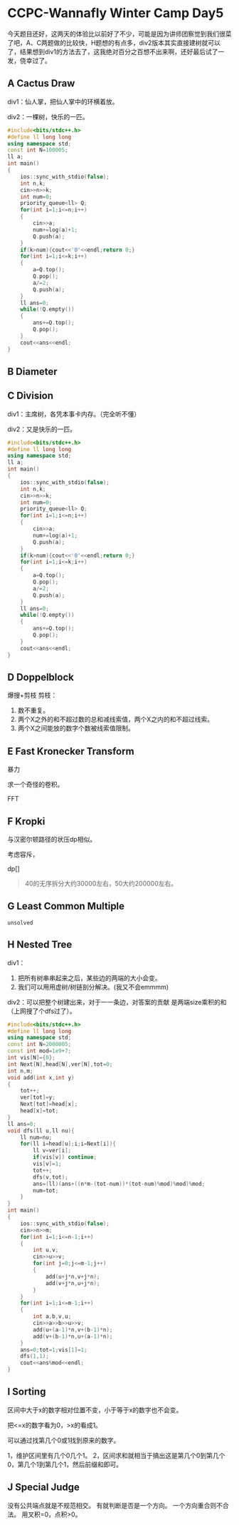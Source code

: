 # CCPC-Wannafly Winter Camp Day5

今天题目还好，这两天的体验比以前好了不少，可能是因为讲师团察觉到我们很菜了吧，A、C两题做的比较快，H题想的有点多，div2版本其实直接建树就可以了，结果想到div1的方法去了，这我绝对百分之百想不出来啊，还好最后试了一发，侥幸过了。

## A Cactus Draw

div1：仙人掌，把仙人掌中的环横着放。

div2：一棵树，快乐的一匹。
```c++
#include<bits/stdc++.h>
#define ll long long
using namespace std;
const int N=100005;
ll a;
int main()
{
    ios::sync_with_stdio(false);
    int n,k;
    cin>>n>>k;
    int num=0;
    priority_queue<ll> Q;   
    for(int i=1;i<=n;i++)
    {
        cin>>a;
        num+=log(a)+1;
        Q.push(a);
    }
    if(k>num){cout<<'0'<<endl;return 0;}
    for(int i=1;i<=k;i++)
    {
        a=Q.top();
        Q.pop();
        a/=2;
        Q.push(a);
    }
    ll ans=0;
    while(!Q.empty())
    {
        ans+=Q.top();
        Q.pop();
    }
    cout<<ans<<endl;
}
```

## B Diameter



## C Division

div1：主席树，各凭本事卡内存。（完全听不懂）

div2：又是快乐的一匹。

```c++
#include<bits/stdc++.h>
#define ll long long
using namespace std;
ll a;
int main()
{
    ios::sync_with_stdio(false);
    int n,k;
    cin>>n>>k;
    int num=0;
    priority_queue<ll> Q;   
    for(int i=1;i<=n;i++)
    {
        cin>>a;
        num+=log(a)+1;
        Q.push(a);
    }
    if(k>num){cout<<'0'<<endl;return 0;}
    for(int i=1;i<=k;i++)
    {
        a=Q.top();
        Q.pop();
        a/=2;
        Q.push(a);
    }
    ll ans=0;
    while(!Q.empty())
    {
        ans+=Q.top();
        Q.pop();
    }
    cout<<ans<<endl;
}
```

## D Doppelblock

爆搜+剪枝
剪枝：
1. 数不重复。
2. 两个X之外的和不超过数的总和减线索值，两个X之内的和不超过线索。
3. 两个X之间能放的数字个数被线索值限制。

## E Fast Kronecker Transform

暴力

求一个奇怪的卷积。

FFT

## F Kropki

与汉密尔顿路径的状压dp相似。

考虑容斥，

dp[]

>40的无序拆分大约30000左右，50大约200000左右。

## G Least Common Multiple

    unsolved

## H Nested Tree

div1： 
1. 把所有树串串起来之后，某些边的两端的大小会变。
2. 我们可以⽤用虚树/树链剖分解决。(我又不会emmmm)

div2：可以把整个树建出来，对于⼀一条边，对答案的贡献 是两端size乘积的和（上网搜了个dfs过了）。
```c++
#include<bits/stdc++.h>
#define ll long long
using namespace std;
const int N=2000005;
const int mod=1e9+7;
int vis[N]={0};
int Next[N],head[N],ver[N],tot=0;
int n,m;
void add(int x,int y)
{
    tot++;
    ver[tot]=y;
    Next[tot]=head[x];
    head[x]=tot;
}
ll ans=0;
void dfs(ll u,ll nu){
    ll num=nu;
    for(ll i=head[u];i;i=Next[i]){
        ll v=ver[i];
        if(vis[v]) continue;
        vis[v]=1;
        tot++;
        dfs(v,tot);
        ans=(ll)(ans+((n*m-(tot-num))*(tot-num)%mod)%mod)%mod;
        num=tot;
    }
}
int main()
{
    ios::sync_with_stdio(false);
    cin>>n>>m;
    for(int i=1;i<=n-1;i++)
    {
        int u,v;
        cin>>u>>v;
        for(int j=0;j<=m-1;j++)
        {
            add(u+j*n,v+j*n);
            add(v+j*n,u+j*n);
        }
    }
    for(int i=1;i<=m-1;i++)
    {
        int a,b,v,u;
        cin>>a>>b>>u>>v;
        add(u+(a-1)*n,v+(b-1)*n);
        add(v+(b-1)*n,u+(a-1)*n);
    }
    ans=0;tot=1;vis[1]=1;
    dfs(1,1);
    cout<<ans%mod<<endl;
}
```


## I Sorting

区间中大于x的数字相对位置不变，小于等于x的数字也不会变。

把<=x的数字看为0，>x的看成1。

可以通过找第几个0或1找到原来的数字。

1，维护区间里有几个0几个1。
2，区间求和就相当于搞出这是第几个0到第几个0，第几个1到第几个1，然后前缀和即可。

## J Special Judge

没有公共端点就是不规范相交。
有就判断是否是一个方向。
一个方向重合则不合法。
用叉积=0，点积>0。

# 